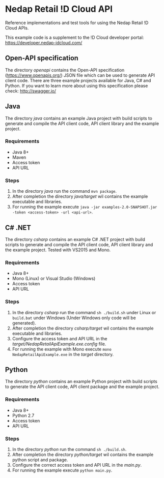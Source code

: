 Nedap Retail !D Cloud API
=========================
Reference implementations and test tools for using the Nedap Retail !D Cloud APIs.

This example code is a supplement to the !D Cloud developer portal: https://developer.nedap-idcloud.com/

## Open-API specification
The directory _openapi_ contains the Open-API specification (https://www.openapis.org/) JSON file which can be used to generate API client code. There are
three example projects available for Java, C# and Python. If you want to learn more about using this specification please check:
http://swagger.io/

## Java
The directory _java_ contains an example Java project with build scripts to generate and compile the API client code, API client
library and the example project.

### Requirements
* Java 8+
* Maven
* Access token
* API URL

### Steps
1. In the directory _java_ run the command `mvn package`.
2. After completion the directory _java/target_ wil contains the example executable and libraries.
3. For running the example execute `java -jar examples-2.0-SNAPSHOT.jar -token <access-token> -url <api-url>`.

## C# .NET
The directory _csharp_ contains an example C# .NET project with build scripts to generate and compile the API client code, API client 
library and the example project. Tested with VS2015 and Mono.

### Requirements
* Java 8+
* Mono (Linux) or Visual Studio (Windows) 
* Access token
* API URL

### Steps
1. In the directory _csharp_ run the command `sh ./build.sh` under Linux or `build.bat` under Windows (Under Windows only code will be generated).
2. After completion the directory _csharp/target_ wil contains the example executable and libraries.
3. Configure the access token and API URL in the _target/NedapRetailApiExample.exe.config_ file.
3. For running the example with Mono execute `mono NedapRetailApiExample.exe` in the _target_ directory.

## Python
The directory _python_ contains an example Python project with build scripts to generate the API client code, API client 
package and the example project.

### Requirements
* Java 8+
* Python 2.7
* Access token
* API URL

### Steps
1. In the directory _python_ run the command `sh ./build.sh`.
2. After completion the directory _python/target_ wil contains the example python script and package.
3. Configure the correct access token and API URL in the _main.py_.
3. For running the example execute `python main.py`.